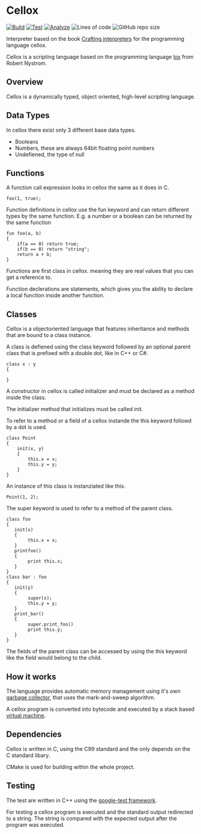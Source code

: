 # Cellox

[![Build](https://github.com/FrederikTobner/Cellox/actions/workflows/build.yml/badge.svg)](https://github.com/FrederikTobner/Cellox/actions/workflows/build.yml)
[![Test](https://github.com/FrederikTobner/Cellox/actions/workflows/tests.yml/badge.svg)](https://github.com/FrederikTobner/Cellox/actions/workflows/tests.yml)
[![Analyze](https://github.com/FrederikTobner/Cellox/actions/workflows/codeql.yml/badge.svg)](https://github.com/FrederikTobner/Cellox/actions/workflows/codeql.yml)
![Lines of code](https://img.shields.io/tokei/lines/github/FrederikTobner/Cellox?style=plastic)
![GitHub repo size](https://img.shields.io/github/repo-size/FrederikTobner/Cellox?style=plastic)

Interpreter based on the book [Crafting interpreters](https://craftinginterpreters.com/contents.html) for the programming language cellox.

Cellox is a scripting language based on the programming language [lox](https://craftinginterpreters.com/the-lox-language.html) from Robert Nystrom.

## Overview

Cellox is a dynamically typed, object oriented, high-level scripting language.

## Data Types

In cellox there exist only 3 different base data types.

* Booleans
* Numbers, these are always 64bit floating point numbers
* Undefiened, the type of null

## Functions

A function call expression looks in cellox the same as it does in C.

```
foo(1, true);
```

Function definitions in cellox use the fun keyword and can return different types by the same function. E.g. a number or a boolean can be returned by the same function

```
fun foo(a, b)
{
    if(a == 0) return true;
    if(b == 0) return "string";
    return a + b;
}
```

Functions are first class in cellox. meaning they are real values that you can get a reference to.

Function declerations are statements, which gives you the ability to declare a local function inside another function.

## Classes

Cellox is a objectoriented language that features inheritance and methods that are bound to a class instance.

A class is defiened using the class keyword followed by an optional parent class that is prefixed with a double dot, like in C++ or C#.

```
class x : y
{
   
}
```

A constructor in cellox is called initializer and must be declared as a method inside the class.

The initializer method that initializes must be called init.

To refer to a method or a field of a cellox instande the this keyword followd by a dot is used.

```
class Point
{
    init(x, y)
    {
        this.x = x;
        this.y = y;
    }   
}
```

An instance of this class is instanziated like this.

```
Point(1, 2);
```

The super keyword is used to refer to a method of the parent class.
```
class foo
{
   init(x)
   {
        this.x = x;
   }
   printfoo()
   {
        print this.x;
   }
}
class bar : foo
{
   init(y)
   {
        super(x);
        this.y = y;
   }
   print_bar()
   {
        super.print_foo()
        print this.y;
   }
}
```
The fields of the parent class can be accessed by using the this keyword like the field would belong to the child.

## How it works

The language provides automatic memory management using it's own [garbage collector](https://github.com/FrederikTobner/Cellox/wiki/Garbage-Collector), that uses the mark-and-sweep algorithm.

A cellox program is converted into bytecode and executed by a stack based [virtual machine](https://github.com/FrederikTobner/Cellox/wiki/Virtual-Machine).

## Dependencies

Cellox is written in C, using the C99 standard and the only depends on the C standard libary.

CMake is used for building within the whole project.

## Testing

The test are written in C++ using the [google-test framework](https://github.com/google/googletest).

For testing a cellox program is executed and the standard output redirected to a string. The string is compared with the expected output after the program was executed.
